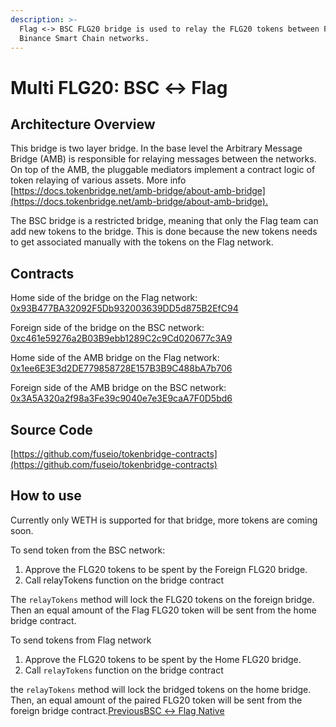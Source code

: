 ```yaml
---
description: >-
  Flag <-> BSC FLG20 bridge is used to relay the FLG20 tokens between Flag and
  Binance Smart Chain networks.
---
```


# Multi FLG20: BSC ↔ Flag

## Architecture Overview <a id="architecture-overview"></a>

This bridge is two layer bridge. In the base level the Arbitrary Message Bridge \(AMB\) is responsible for relaying messages between the networks. On top of the AMB, the pluggable mediators implement a contract logic of token relaying of various assets. More info [https://docs.tokenbridge.net/amb-bridge/about-amb-bridge](https://docs.tokenbridge.net/amb-bridge/about-amb-bridge).‌

The BSC bridge is a restricted bridge, meaning that only the Flag team can add new tokens to the bridge. This is done because the new tokens needs to get associated manually with the tokens on the Flag network.‌

## Contracts <a id="contracts"></a>

Home side of the bridge on the Flag network: [0x93B477BA32092F5Db932003639DD5d875B2EfC94](https://flagscan.xyz/address/0x93B477BA32092F5Db932003639DD5d875B2EfC94/transactions)​‌

Foreign side of the bridge on the BSC network: [0xc461e59276a2B03B9ebb1289C2c9Cd020677c3A9](https://bscscan.com/address/0xc461e59276a2B03B9ebb1289C2c9Cd020677c3A9)​‌

Home side of the AMB bridge on the Flag network: [0x1ee6E3E3d2DE779858728E157B3B9C488bA7b706](https://flagscan.xyz/address/0x1ee6E3E3d2DE779858728E157B3B9C488bA7b706/transactions)​‌

Foreign side of the AMB bridge on the BSC network: [0x3A5A320a2f98a3Fe39c9040e7e3E9caA7F0D5bd6](https://bscscan.com/address/0x3A5A320a2f98a3Fe39c9040e7e3E9caA7F0D5bd6)​‌

## Source Code <a id="source-code"></a>

[https://github.com/fuseio/tokenbridge-contracts](https://github.com/fuseio/tokenbridge-contracts)

## How to use <a id="how-to-use"></a>

Currently only WETH is supported for that bridge, more tokens are coming soon.‌

To send token from the BSC network:‌

1. Approve the FLG20 tokens to be spent by the Foreign FLG20 bridge.
2. Call relayTokens function on the bridge contract

The `relayTokens` method will lock the FLG20 tokens on the foreign bridge. Then an equal amount of the Flag FLG20 token will be sent from the home bridge contract.‌

To send tokens from Flag network‌

1. Approve the FLG20 tokens to be spent by the Home FLG20 bridge.
2. Call `relayTokens` function on the bridge contract

the `relayTokens` method will lock the bridged tokens on the home bridge. Then, an equal amount of the paired FLG20 token will be sent from the foreign bridge contract.[PreviousBSC ↔ Flag Native](https://app.gitbook.com/@flag-1/s/flag-dev-docs/~/drafts/-MdkekktVnuRGEokLu71/bridges/bridges/bsc-flag-native/@merged)[  
](https://app.gitbook.com/@flag-1/s/flag-dev-docs/~/drafts/-MdkekktVnuRGEokLu71/bridges/bridges/eth-flag-native-bridge/@merged)


